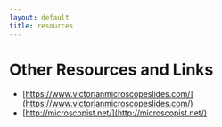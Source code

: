 ```yaml
---
layout: default
title: resources
---
```


# Other Resources and Links
- [https://www.victorianmicroscopeslides.com/](https://www.victorianmicroscopeslides.com/)
- [http://microscopist.net/](http://microscopist.net/)